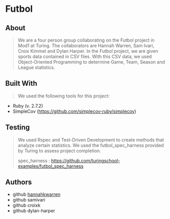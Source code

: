 # **Futbol**


## **About**
> We are a four person group collaborating on the Futbol project in Mod1 at Turing.
> The collaborators are Hannah Warren, Sam Ivari, Croix Kimmel and Dylan Harper.
> In the Futbol project, we are given sports data contained in CSV files.
> With this CSV data, we used Object-Oriented Programming to determine Game, Team, Season and League statistics.

## **Built With**
> We used the following tools for this project:
* Ruby (v. 2.7.2)
* SimpleCov (https://github.com/simplecov-ruby/simplecov)

## **Testing**
> We used Rspec and Test-Driven Development to create methods that analyze certain statistics.
> We used the futbol_spec_harness provided by Turing to assess project completion.
> 
> spec_harness : https://github.com/turingschool-examples/futbol_spec_harness

## **Authors**
* github [hannahkwarren](https://github.com/hannahkwarren)
* github samivari
* github croixk
* github dylan-harper
